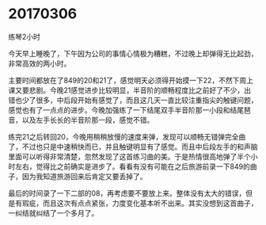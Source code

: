 # 20170306

练琴2小时

今天早上睡晚了，下午因为公司的事情心情极为糟糕，不过晚上却弹得无比起劲，非常高效的两小时。

主要时间都放在了849的20和21了，感觉明天必须得开始摸一下22，不然下周上课又要悲剧。今晚21感觉进步比较明显，半音阶的顺畅程度比之前好了不少，出错也少了很多，中后段开始有感觉了，而且这几天一直比较注重指尖的触键问题，感觉也有了一点点的进步。今晚加强练了一下结尾双手半音阶那一小段和结尾琶音，以及左手长长的半音阶那一段，感觉不错。

练完21之后转回20，今晚用稍稍放慢的速度来弹，发现可以顺畅无错弹完全曲了，不过也只是中速稍快而已，并且触键明显有了感觉。而且中后段左手的和声脑里面可以听得非常清楚，忽然发现了这首练习曲的美。于是热情很高地弹了半个小时左右，觉得比之前确实是进步了。看看有没有可能在之后旅游前录一下849的曲子，因为我知道旅游回来后肯定又要丢掉了。

最后的时间录了一下二部的08，再考虑要不要放上来。整体没有太大的错误，但是有瑕疵，而且这次有点点紧张，力度变化基本听不出来。其实没想到这首曲子，一纠结就纠结了一个多月了。
